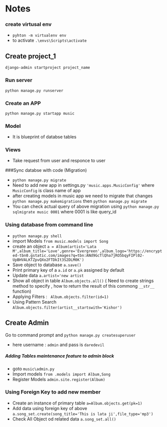# Notes

### create virtusal env
* ```pyhton -m virtualenv env```
* to activate ```.\envs\Scripts\activate```

## Create project_1
`django-admin startproject project_name`

### Run server
```python manage.py runserver```
### Create an APP
```python manage.py startapp music```

### Model
* It is blueprint of databse tables

### Views
* Take request from user and responce to user

###Sync databse with code (Migration)
* ```python manage.py migrate```
* Need to add new app in settings.py ```'music.apps.MusicConfig'``` where ```MusicConfig``` is class name of app
* after creating models in music app we need to migrate that changes ```python manage.py makemigrations```  then ```python manage.py migrate```
* You can check actual query of above migration using ```python manage.py sqlmigrate music 0001``` where 0001 is like query_id

### Using database from command line
* ```python manage.py shell```
* import Models ```from music.models import Song```
* create an object ```a = Album(artist='Lata M',album_title='Love',genre='Evergreen',album_logo='https://encrypted-tbn0.gstatic.com/images?q=tbn:ANd9GcTlQha7jRO5bqyFIPl02-UpBHVALKTZpvQXo2FTDkIt3S2DLM0K')```
* Save object to database ```a.save()```
* Print primary key of a ```a.id``` or ```a.pk``` assigned by default
* Update data ```a.artist='new artist```
* Show all object in table ```Album.objects.all()``` ( Need to create strings method to specify , how to return the result of this commong ```__str__ ```function)
* Applying Filters : ``` Album.objects.filter(id=1)```
* Using Pattern Search ```Album.objects.filter(artist__startswith='Kishor')```

## Create Admin
Go to command prompt and ```python manage.py createsuperuser```
* here username : ```admin``` and pass is ```daredevil```
##### Adding Tables maintenance feature to admin block
* goto ```music\admin.py``` 
* Import  models ```from .models import Album,Song```
* Register Models ```admin.site.register(Album)```

### Using Foreign Key to add new member
* Create an instance of primary table ```a=Album.objects.get(pk=1)```
* Add data using foreign key of above ```a.song_set.create(song_title='This is lata ji',file_type='mp3')```
* Check All Object od related data ```a.song_set.all()```
